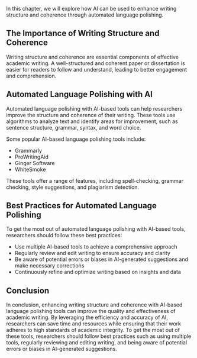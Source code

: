 
In this chapter, we will explore how AI can be used to enhance writing structure and coherence through automated language polishing.

The Importance of Writing Structure and Coherence
-------------------------------------------------

Writing structure and coherence are essential components of effective academic writing. A well-structured and coherent paper or dissertation is easier for readers to follow and understand, leading to better engagement and comprehension.

Automated Language Polishing with AI
------------------------------------

Automated language polishing with AI-based tools can help researchers improve the structure and coherence of their writing. These tools use algorithms to analyze text and identify areas for improvement, such as sentence structure, grammar, syntax, and word choice.

Some popular AI-based language polishing tools include:

* Grammarly
* ProWritingAid
* Ginger Software
* WhiteSmoke

These tools offer a range of features, including spell-checking, grammar checking, style suggestions, and plagiarism detection.

Best Practices for Automated Language Polishing
-----------------------------------------------

To get the most out of automated language polishing with AI-based tools, researchers should follow these best practices:

* Use multiple AI-based tools to achieve a comprehensive approach
* Regularly review and edit writing to ensure accuracy and clarity
* Be aware of potential errors or biases in AI-generated suggestions and make necessary corrections
* Continuously refine and optimize writing based on insights and data

Conclusion
----------

In conclusion, enhancing writing structure and coherence with AI-based language polishing tools can improve the quality and effectiveness of academic writing. By leveraging the efficiency and accuracy of AI, researchers can save time and resources while ensuring that their work adheres to high standards of academic integrity. To get the most out of these tools, researchers should follow best practices such as using multiple tools, regularly reviewing and editing writing, and being aware of potential errors or biases in AI-generated suggestions.
